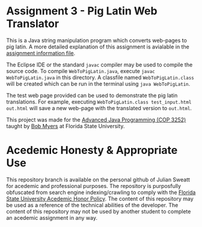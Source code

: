 # Assignment 3 - Pig Latin Web Translator
This is a Java string manipulation program which converts web-pages to pig latin. A more detailed explanation of this assignment is avialable in the [assignment information file](./info.html).

The Eclipse IDE or the standard `javac` compiler may be used to compile the source code. To compile `WebToPigLatin.java`, execute `javac WebToPigLatin.java` in this directory. A classfile named `WebToPigLatin.class` will be created which can be run in the terminal using `java WebToPigLatin`.

The test web page provided can be used to demonstrate the pig latin translations. For example, executing `WebToPigLatin.class test_input.html out.html` will save a new web-page with the translated version to `out.html`.

This project was made for the [Advanced Java Programming (COP 3252)](http://www.cs.fsu.edu/~myers/cop3252/) taught by [Bob Myers](https://www.cs.fsu.edu/department/faculty/myers/) at Florida State University.

# Acedemic Honesty & Appropriate Use
This repository branch is available on the personal github of Julian Sweatt for acedemic and professional purposes. The repository is purposfully obfuscated from search engine indexing/crawling to comply with the [Florida State University Acedemic Honor Policy](https://fda.fsu.edu/sites/g/files/imported/storage/original/application/0ab8e9de6a98c1377d68de9717988bda.pdf). The content of this repository may be used as a reference of the technical abilities of the developer. The content of this repository may not be used by another student to complete an acedemic assignment in any way.